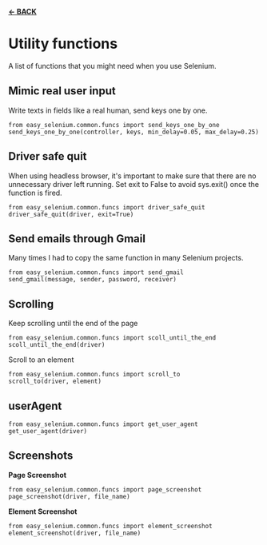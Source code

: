 [**← BACK**](../../README.md)

# Utility functions

A list of functions that you might need when you use Selenium.

## Mimic real user input

Write texts in fields like a real human, send keys one by one.

```
from easy_selenium.common.funcs import send_keys_one_by_one
send_keys_one_by_one(controller, keys, min_delay=0.05, max_delay=0.25)
```

## Driver safe quit

When using headless browser, it's important to make sure that there are no unnecessary driver left running.
Set exit to False to avoid sys.exit() once the function is fired.

```
from easy_selenium.common.funcs import driver_safe_quit
driver_safe_quit(driver, exit=True)
```

## Send emails through Gmail

Many times I had to copy the same function in many Selenium projects.

```
from easy_selenium.common.funcs import send_gmail
send_gmail(message, sender, password, receiver)
```

## Scrolling

Keep scrolling until the end of the page

```
from easy_selenium.common.funcs import scoll_until_the_end
scoll_until_the_end(driver)
```

Scroll to an element

```
from easy_selenium.common.funcs import scroll_to
scroll_to(driver, element)
```
## userAgent

```
from easy_selenium.common.funcs import get_user_agent
get_user_agent(driver)
```

## Screenshots

**Page Screenshot**

```
from easy_selenium.common.funcs import page_screenshot
page_screenshot(driver, file_name)
```

**Element Screenshot**

```
from easy_selenium.common.funcs import element_screenshot
element_screenshot(driver, file_name)
```